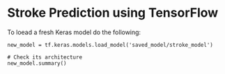 # Stroke Prediction using TensorFlow


To loead a fresh Keras model do the following: 

```
new_model = tf.keras.models.load_model('saved_model/stroke_model')

# Check its architecture
new_model.summary()
```
